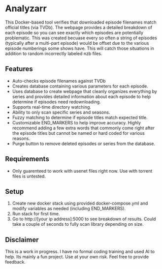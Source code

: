 # Analyzarr

This Docker-based tool verifies that downloaded episode filenames match official titles (via TVDb). The webpage provides a detailed breakdown of each episode so you can see exactly which episodes are potentially problematic. This was created becuase every so often a string of episodes (typically after a multi-part episode) would be offset due to the various episode numberings some shows have. This will catch those situations in addition to random incorrectly labeled nzb files.  

## Features

- Auto-checks episode filenames against TVDb
- Creates database containing various parameters for each episode.
- Uses database to create webpage that cleanly organizes everything by series and provides detailed information about each episode to help determine if episodes need redownloading.
- Supports real-time directory watching.
- Ability to only scan specific series and seasons.
- Fuzzy matching to determine if episode titles match expected title.
- Customizable END_MARKERS to help improve accuracy. Highly recommend adding a few extra words that commonly come right after the episode titles but cannot be named or hard coded for various reasons.
- Purge button to remove deleted episodes or series from the database.

## Requirements

- Only guarenteed to work with usenet files right now. Use with torrent files is untested.    
  
## Setup

1. Create new docker stack using provided docker-compose.yml and modify variables as needed (including END_MARKERS).
2. Run stack for first time.
3. Go to http://[your ip address]:5000 to see breakdown of results. Could take a couple of seconds to fully scan library depending on size. 

## Disclaimer

This is a work in progress. I have no formal coding training and used AI to help. Its mainly a fun project. Use at your own risk. Feel free to provide feedback. 
